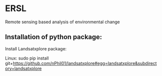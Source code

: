 # ERSL
Remote sensing based analysis of environmental change


## Installation of python package:
Install Landsatxplore package:

Linux: 
sudo pip install git+https://github.com/nPhil01/landsatxplore#egg=landsatxplore&subdirectory=landsatxplore